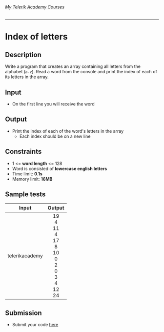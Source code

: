 ###### [My Telerik Academy Courses](https://github.com/nikolovdeyan/TelerikAcademy) 
-------------------------------------

Index of letters
=============================

## Description
Write a program that creates an array containing all letters from the alphabet (`a-z`).
Read a word from the console and print the index of each of its letters in the array.

## Input
- On the first line you will receive the word

## Output
- Print the index of each of the word's letters in the array
  - Each index should be on a new line

## Constraints
- 1 <= **word length** <= 128
- Word is consisted of **lowercase english letters**
- Time limit: **0.1s**
- Memory limit: **16MB**

## Sample tests

| Input          | Output |
|:--------------:|:------:|
| telerikacademy | 19<br>4<br>11<br>4<br>17<br>8<br>10<br>0<br>2<br>0<br>3<br>4<br>12<br>24 |

## Submission
- Submit your code [here](http://bgcoder.com/Contests/Compete/Index/315#10)
